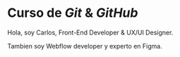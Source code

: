 # Curso de _Git_ & _GitHub_

Hola, soy Carlos, Front-End Developer & UX/UI Designer.

Tambien soy Webflow developer y experto en Figma.

